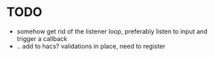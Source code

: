 # TODO
- somehow get rid of the listener loop, preferably listen to input and trigger a callback
- .. add to hacs? validations in place, need to register


